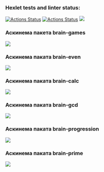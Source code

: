 ### Hexlet tests and linter status:
[![Actions Status](https://github.com/Aleksandra-korza/frontend-project-lvl1/workflows/hexlet-check/badge.svg)](https://github.com/Aleksandra-korza/frontend-project-lvl1/actions)
[![Actions Status](https://github.com/Aleksandra-korza/frontend-project-lvl1/workflows/nodejs/badge.svg)](https://github.com/Aleksandra-korza/frontend-project-lvl1/actions)
<a href="https://codeclimate.com/github/Aleksandra-korza/frontend-project-lvl1/maintainability"><img src="https://api.codeclimate.com/v1/badges/742a11e5f9d7d51cd68c/maintainability" /></a>

### Аскинема пакета brain-games
<a href="https://asciinema.org/a/F84D4Qi5ooJZMAC1HQFu2vvMp" target="_blank"><img src="https://asciinema.org/a/F84D4Qi5ooJZMAC1HQFu2vvMp.svg" /></a>

### Аскинема паката brain-even
<a href="https://asciinema.org/a/IjjtlMkaLFPh3Lb2Q5o81zYs5" target="_blank"><img src="https://asciinema.org/a/IjjtlMkaLFPh3Lb2Q5o81zYs5.svg" /></a>

### Аскинема паката brain-calc
<a href="https://asciinema.org/a/sK9Lf4rWKTBtkvGhvZmq9FNnp" target="_blank"><img src="https://asciinema.org/a/sK9Lf4rWKTBtkvGhvZmq9FNnp.svg" /></a>

### Аскинема паката brain-gcd
<a href="https://asciinema.org/a/jXGzUxWkwtrtRDasHsNM361zY" target="_blank"><img src="https://asciinema.org/a/jXGzUxWkwtrtRDasHsNM361zY.svg" /></a>

### Аскинема паката brain-progression
<a href="https://asciinema.org/a/W4sfFRURJLtQd3SVZThZj89Zr" target="_blank"><img src="https://asciinema.org/a/W4sfFRURJLtQd3SVZThZj89Zr.svg" /></a>

### Аскинема паката brain-prime 
<a href="https://asciinema.org/a/rXU70HQ7xG8MPhRtGVQRcM0iH" target="_blank"><img src="https://asciinema.org/a/rXU70HQ7xG8MPhRtGVQRcM0iH.svg" /></a>